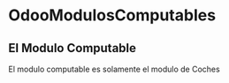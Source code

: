# OdooModulosComputables
## El Modulo Computable
 El modulo computable es solamente el modulo de  Coches
